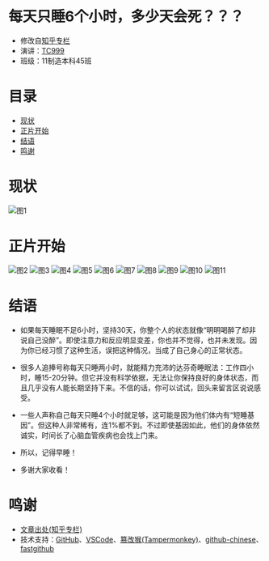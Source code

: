 # 每天只睡6个小时，多少天会死？？？

- 修改自[知乎专栏](https://zhuanlan.zhihu.com/p/445996978)
- 演讲：[TC999](https://github.com/TC999)
- 班级：11制造本科45班

# 目录
- [现状](#现状)
- [正片开始](#正片开始)
- [结语](#结语)
- [鸣谢](#鸣谢)

# 现状
![图1](1.webp)
# 正片开始
![图2](2.webp)
![图3](3.webp)
![图4](4.webp)
![图5](5.webp)
![图6](6.webp)
![图7](7.webp)
![图8](8.webp)
![图9](9.webp)
![图10](10.webp)
![图11](11.webp)

# 结语
- 如果每天睡眠不足6小时，坚持30天，你整个人的状态就像“明明喝醉了却非说自己没醉”。即使注意力和反应明显变差，你也并不觉得，也并未发现。因为你已经习惯了这种生活，误把这种情况，当成了自己身心的正常状态。

- 很多人追捧号称每天只睡两小时，就能精力充沛的达芬奇睡眠法：工作四小时，睡15-20分钟。但它并没有科学依据，无法让你保持良好的身体状态，而且几乎没有人能长期坚持下来。不信的话，你可以试试，回头来留言区说说感受。

- 一些人声称自己每天只睡4个小时就足够，这可能是因为他们体内有“短睡基因”。但这种人非常稀有，连1%都不到。不过即使基因如此，他们的身体依然诚实，时间长了心脑血管疾病也会找上门来。

- 所以，记得早睡！
- 多谢大家收看！

# 鸣谢

- [文章出处(知乎专栏)](https://zhuanlan.zhihu.com/p/445996978)
- 技术支持：[GitHub](https://github.com/)、[VSCode](https://github.com/microsoft/vscode)、[篡改猴(Tampermonkey)](https://www.tampermonkey.net/)、[github-chinese](https://github.com/maboloshi/github-chinese)、[fastgithub](https://github.com/WangGithubUser/FastGitHub)